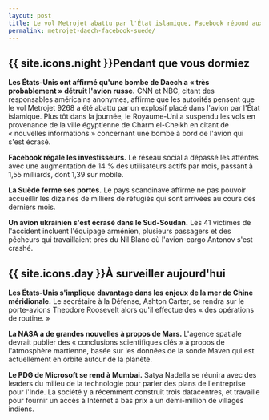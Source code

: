 ```yaml
---
layout: post
title: Le vol Metrojet abattu par l'État islamique, Facebook répond aux attentes, la Suède ferme ses frontières
permalink: metrojet-daech-facebook-suede/
---
```


## {{ site.icons.night }}Pendant que vous dormiez

**Les États-Unis ont affirmé qu'une bombe de Daech a «&nbsp;très probablement&nbsp;» détruit l'avion russe.**
CNN et NBC, citant des responsables américains anonymes, affirme que les autorités pensent que le vol Metrojet 9268 a été abattu par un explosif placé dans l'avion par l'État islamique.
Plus tôt dans la journée, le Royaume-Uni a suspendu les vols en provenance de la ville égyptienne de Charm el-Cheikh en citant de «&nbsp;nouvelles informations&nbsp;» concernant une bombe à bord de l'avion qui s'est écrasé.

**Facebook régale les investisseurs.**
Le réseau social a dépassé les attentes avec une augmentation de 14&nbsp;% des utilisateurs actifs par mois, passant à 1,55 milliards, dont 1,39 sur mobile.

**La Suède ferme ses portes.**
Le pays scandinave affirme ne pas pouvoir accueillir les dizaines de milliers de réfugiés qui sont arrivées au cours des derniers mois.

**Un avion ukrainien s'est écrasé dans le Sud-Soudan.**
Les 41 victimes de l'accident incluent l'équipage arménien, plusieurs passagers et des pêcheurs qui travaillaient près du Nil Blanc où l'avion-cargo Antonov s'est crashé.

## {{ site.icons.day }}À surveiller aujourd'hui

**Les États-Unis s'implique davantage dans les enjeux de la mer de Chine méridionale.**
Le secrétaire à la Défense, Ashton Carter, se rendra sur le porte-avions Theodore Roosevelt alors qu'il effectue des «&nbsp;des opérations de routine.&nbsp;»

**La NASA a de grandes nouvelles à propos de Mars.**
L'agence spatiale devrait publier des «&nbsp;conclusions scientifiques clés&nbsp;» à propos de l'atmosphère martienne, basée sur les données de la sonde Maven qui est actuellement en orbite autour de la planète.

**Le PDG de Microsoft se rend à Mumbai.**
Satya Nadella se réunira avec des leaders du milieu de la technologie pour parler des plans de l'entreprise pour l'Inde.
La société y a récemment construit trois datacentres, et travaille pour fournir un accès à Internet à bas prix à un demi-million de villages indiens.
